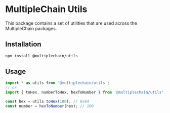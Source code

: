 # MultipleChain Utils

This package contains a set of utilities that are used across the MultipleChain packages.

## Installation

```bash
npm install @multiplechain/utils
```

## Usage

```javascript
import * as utils from '@multiplechain/utils';
// or
import { toHex, numberToHex, hexToNumber } from '@multiplechain/utils';

const hex = utils.toHex(100); // 0x64
const number = hexToNumber(hex); // 100
```
